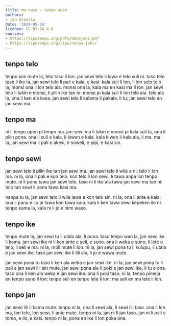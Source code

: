 ```yaml
---
title: ma nasa – tenpo open
authors:
- jan Alonola
date: '2024-05-14'
license: CC BY-SA 4.0
sources:
- https://liputenpo.org/pdfs/0026jaki.pdf
- https://liputenpo.org/lipu/nanpa-jaki/
---
```


## tenpo telo

tenpo pini mute la, telo taso li lon. jan sewi telo li lawa e telo suli ni. taso telo taso li ike la, jan sewi telo li pali e kala, e kasi. kala suli li lon, li lon selo telo la, monsi ona li lon telo ala. monsi ona la, kala ma en kasi ma li lon. jan sewi telo li lukin e monsi, li pilin ike tan ni: monsi pi kala suli li lon telo ala. telo ala la, ona li ken ala lawa. jan sewi telo li kalama li pakala, li tu: jan sewi telo en jan sewi ma.

## tenpo ma

ni li tenpo open pi tenpo ma. jan sewi ma li lukin e monsi pi kala suli la, ona li pilin pona. ona li suli e kala, li kiwen e kala. kala kiwen li kala ala, li ma. ma la, jan sewi ma li pali e akesi, e soweli, e pipi, e kasi sin.

## tenpo sewi

jan sewi telo li pilin ike tan jan sewi ma. jan sewi telo li wile e ni: telo li lon ma. ni la, ona li pali e kon telo. kon telo li lon sewi, li tawa anpa lon tenpo mute. ni li pona tawa jan sewi telo. taso ni li ike ala tawa jan sewi ma tan ni: telo tan sewi li pona tawa kasi ma.

nanpa tu la, jan sewi telo li wile lawa e kon telo sin. ni la, ona li ante e kala: ona li pana e ilo pi tawa kon tawa kala. kala li ken tawa sewi kepeken ilo ni. tenpo kama la, kala ni li jo e nimi waso.

## tenpo ike

tenpo mute la, jan sewi tu li utala ala, li pona. taso tenpo wan la, jan sewi ike li kama. jan sewi ike ni li ken ante e seli, e suno. ona li weka e suno, li lete e telo, li seli e ma. ni la, moli mute li lon. ni la, jan sewi pona tu li kulupu, li utala e jan sewi ike. taso jan sewi ike li lili ala, li jo e wawa mute.

jan sewi pona tu taso li ken ala weka e jan sewi ike. ni la, jan sewi pona tu li pali e jan sewi lili sin mute. jan sewi pona ale li poki e jan sewi ike, li tu e ona. taso ona li ken ala weka e jan sewi ike. ona li poki taso. ni la, tenpo pimeja en tenpo suno li lon; tenpo seli en tenpo lete li lon; ma seli en ma lete li lon.

## tenpo jan

jan sewi lili li kama mute. tenpo ni la, ona li sewi ala, li sewi lili taso. ona li lon ma, lon telo, lon sewi, li ante mute. tenpo ni la, jan ni li jan taso. jan ni li pali e tomo, e ilo, e kasi. tenpo ni la, pona en ike li lon poka ona.